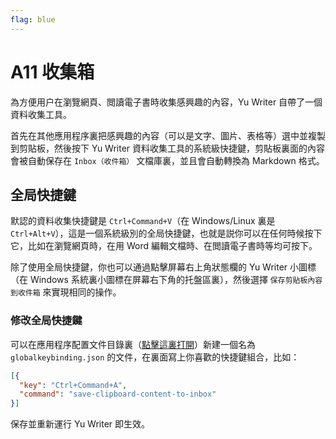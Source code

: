 ```yaml
---
flag: blue
---
```

# A11 收集箱

為方便用户在瀏覽網頁、閲讀電子書時收集感興趣的內容，Yu Writer 自帶了一個資料收集工具。

首先在其他應用程序裏把感興趣的內容（可以是文字、圖片、表格等）選中並複製到剪貼板，然後按下 Yu Writer 資料收集工具的系統級快捷鍵，剪貼板裏面的內容會被自動保存在 `Inbox（收件箱）` 文檔庫裏，並且會自動轉換為 Markdown 格式。

## 全局快捷鍵

默認的資料收集快捷鍵是 `Ctrl+Command+V`（在 Windows/Linux 裏是 `Ctrl+Alt+V`），這是一個系統級別的全局快捷鍵，也就是説你可以在任何時候按下它，比如在瀏覽網頁時，在用 Word 編輯文檔時、在閲讀電子書時等均可按下。

除了使用全局快捷鍵，你也可以通過點擊屏幕右上角狀態欄的 Yu Writer 小圖標（在 Windows 系統裏小圖標在屏幕右下角的托盤區裏），然後選擇 `保存剪貼板內容到收件箱` 來實現相同的操作。

### 修改全局快捷鍵

可以在應用程序配置文件目錄裏（[點擊這裏打開]($command:reveal?${runtime.paths.config})）新建一個名為 `globalkeybinding.json` 的文件，在裏面寫上你喜歡的快捷鍵組合，比如：

```json
[{
  "key": "Ctrl+Command+A",
  "command": "save-clipboard-content-to-inbox"
}]
```

保存並重新運行 Yu Writer 即生效。